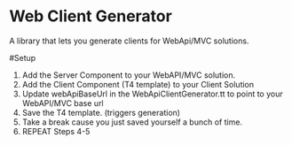 # Web Client Generator
A library that lets you generate clients for WebApi/MVC solutions.

#Setup
1. Add the Server Component to your WebAPI/MVC solution. 
2. Add the Client Component (T4 template) to your Client Solution
3. Update webApiBaseUrl in the WebApiClientGenerator.tt to point to your WebAPI/MVC base url
4. Save the T4 template. (triggers generation)
5. Take a break cause you just saved yourself a bunch of time. 
6. REPEAT Steps 4-5
